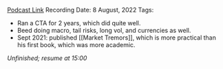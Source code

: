 
[Podcast Link](https://podcasts.apple.com/in/podcast/flirting-with-models/id1402620531?i=1000575361877)
Recording Date: 8 August, 2022
Tags: 

- Ran a CTA for 2 years, which did quite well.
- Beed doing macro, tail risks, long vol, and currencies as well.
- Sept 2021: published [[Market Tremors]], which is more practical than his first book, which was more academic.

*Unfinished; resume at 15:00*